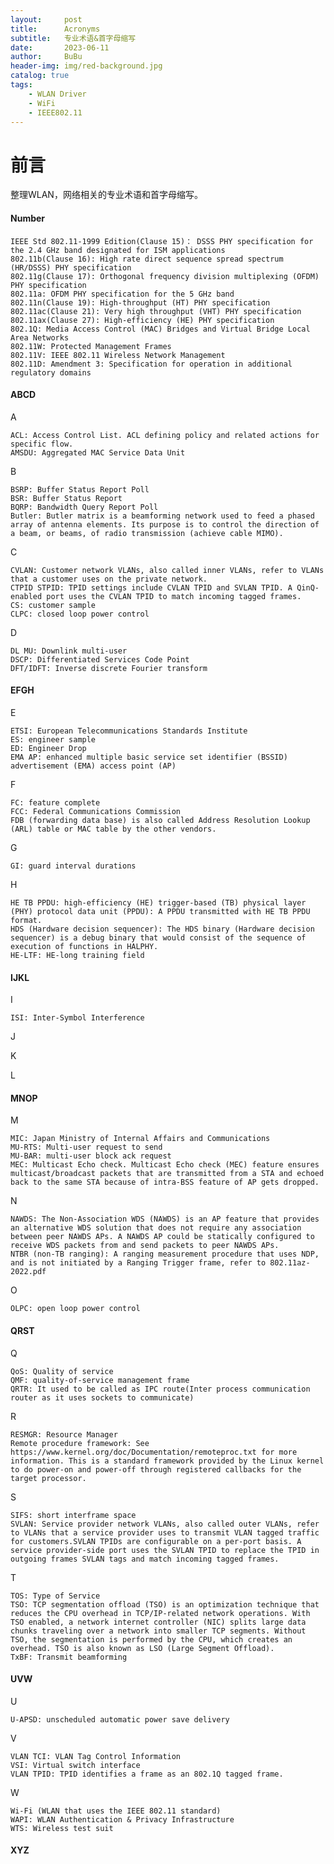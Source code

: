 ```yaml
---
layout:     post
title:      Acronyms
subtitle:   专业术语&首字母缩写
date:       2023-06-11
author:     BuBu
header-img: img/red-background.jpg
catalog: true
tags:
    - WLAN Driver
    - WiFi
    - IEEE802.11
---
```

# 前言

整理WLAN，网络相关的专业术语和首字母缩写。

#### Number
	IEEE Std 802.11-1999 Edition(Clause 15)： DSSS PHY specification for the 2.4 GHz band designated for ISM applications  
	802.11b(Clause 16): High rate direct sequence spread spectrum (HR/DSSS) PHY specification  
	802.11g(Clause 17): Orthogonal frequency division multiplexing (OFDM) PHY specification
	802.11a: OFDM PHY specification for the 5 GHz band
	802.11n(Clause 19): High-throughput (HT) PHY specification
	802.11ac(Clause 21): Very high throughput (VHT) PHY specification
	802.11ax(Clause 27): High-efficiency (HE) PHY specification
	802.1Q: Media Access Control (MAC) Bridges and Virtual Bridge Local Area Networks  
	802.11W: Protected Management Frames  
	802.11V: IEEE 802.11 Wireless Network Management  
	802.11D: Amendment 3: Specification for operation in additional regulatory domains  

#### ABCD
A

	ACL: Access Control List. ACL defining policy and related actions for specific flow.  
	AMSDU: Aggregated MAC Service Data Unit  

B  

	BSRP: Buffer Status Report Poll  
	BSR: Buffer Status Report   
	BQRP: Bandwidth Query Report Poll  
	Butler: Butler matrix is a beamforming network used to feed a phased array of antenna elements. Its purpose is to control the direction of a beam, or beams, of radio transmission (achieve cable MIMO).  

C

	CVLAN: Customer network VLANs, also called inner VLANs, refer to VLANs that a customer uses on the private network.
	CTPID STPID: TPID settings include CVLAN TPID and SVLAN TPID. A QinQ-enabled port uses the CVLAN TPID to match incoming tagged frames.  
	CS: customer sample  
	CLPC: closed loop power control   

D

	DL MU: Downlink multi-user  
	DSCP: Differentiated Services Code Point   
	DFT/IDFT: Inverse discrete Fourier transform





#### EFGH
E

	ETSI: European Telecommunications Standards Institute  
	ES: engineer sample  
	ED: Engineer Drop  
	EMA AP: enhanced multiple basic service set identifier (BSSID) advertisement (EMA) access point (AP)  

F

	FC: feature complete  
	FCC: Federal Communications Commission  
	FDB (forwarding data base) is also called Address Resolution Lookup (ARL) table or MAC table by the other vendors.  

G

	GI: guard interval durations

H
 	
	HE TB PPDU: high-efficiency (HE) trigger-based (TB) physical layer (PHY) protocol data unit (PPDU): A PPDU transmitted with HE TB PPDU format.   
	HDS (Hardware decision sequencer): The HDS binary (Hardware decision sequencer) is a debug binary that would consist of the sequence of execution of functions in HALPHY.   
	HE-LTF: HE-long training field

#### IJKL
I

	ISI: Inter-Symbol Interference 

J

K

L

#### MNOP
M

	MIC: Japan Ministry of Internal Affairs and Communications  
	MU-RTS: Multi-user request to send  
	MU-BAR: multi-user block ack request  
	MEC: Multicast Echo check. Multicast Echo check (MEC) feature ensures multicast/broadcast packets that are transmitted from a STA and echoed back to the same STA because of intra-BSS feature of AP gets dropped.

N

	NAWDS: The Non-Association WDS (NAWDS) is an AP feature that provides an alternative WDS solution that does not require any association between peer NAWDS APs. A NAWDS AP could be statically configured to receive WDS packets from and send packets to peer NAWDS APs. 
	NTBR (non-TB ranging): A ranging measurement procedure that uses NDP, and is not initiated by a Ranging Trigger frame, refer to 802.11az-2022.pdf 

O

	OLPC: open loop power control  


#### QRST
Q

	QoS: Quality of service  
	QMF: quality-of-service management frame  
	QRTR: It used to be called as IPC route(Inter process communication router as it uses sockets to communicate)  

R

	RESMGR: Resource Manager  
	Remote procedure framework: See https://www.kernel.org/doc/Documentation/remoteproc.txt for more information. This is a standard framework provided by the Linux kernel to do power-on and power-off through registered callbacks for the target processor.  

S

	SIFS: short interframe space  
	SVLAN: Service provider network VLANs, also called outer VLANs, refer to VLANs that a service provider uses to transmit VLAN tagged traffic for customers.SVLAN TPIDs are configurable on a per-port basis. A service provider-side port uses the SVLAN TPID to replace the TPID in outgoing frames SVLAN tags and match incoming tagged frames.  

T

	TOS: Type of Service  
	TSO: TCP segmentation offload (TSO) is an optimization technique that reduces the CPU overhead in TCP/IP-related network operations. With TSO enabled, a network internet controller (NIC) splits large data chunks traveling over a network into smaller TCP segments. Without TSO, the segmentation is performed by the CPU, which creates an overhead. TSO is also known as LSO (Large Segment Offload).   
	TxBF: Transmit beamforming  


#### UVW
U

	U-APSD: unscheduled automatic power save delivery  

V

	VLAN TCI: VLAN Tag Control Information  
	VSI: Virtual switch interface  
	VLAN TPID: TPID identifies a frame as an 802.1Q tagged frame.  

W

	Wi-Fi (WLAN that uses the IEEE 802.11 standard)  
	WAPI: WLAN Authentication & Privacy Infrastructure   
	WTS: Wireless test suit


#### XYZ







 









